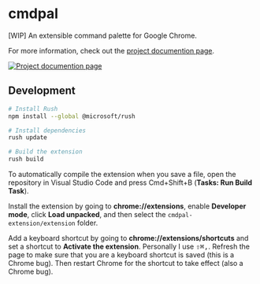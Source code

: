 # cmdpal

[WIP] An extensible command palette for Google Chrome.

For more information, check out the [project documention page](https://docs.dt.in.th/cmdpal/index.html).

[![Project documention page](https://ss.dt.in.th/api/screenshots/docs-cmdpal__index.png)](https://docs.dt.in.th/cmdpal/index.html)

## Development

```sh
# Install Rush
npm install --global @microsoft/rush

# Install dependencies
rush update

# Build the extension
rush build
```

To automatically compile the extension when you save a file, open the repository in Visual Studio Code and press Cmd+Shift+B (**Tasks: Run Build Task**).

Install the extension by going to **chrome://extensions**, enable **Developer mode**, click **Load unpacked**, and then select the `cmdpal-extension/extension` folder.

Add a keyboard shortcut by going to **chrome://extensions/shortcuts** and set a shortcut to **Activate the extension**. Personally I use <kbd>⇧⌘,</kbd>. Refresh the page to make sure that you are a keyboard shortcut is saved (this is a Chrome bug). Then restart Chrome for the shortcut to take effect (also a Chrome bug).
